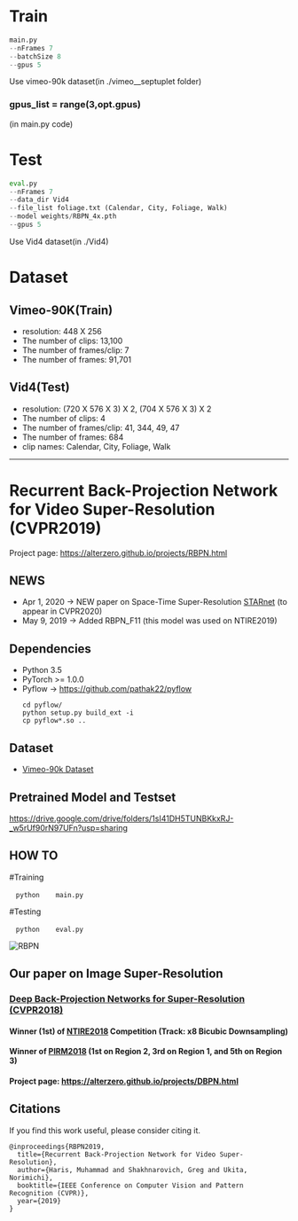 # Train
```python
main.py
--nFrames 7
--batchSize 8
--gpus 5
```

Use vimeo-90k dataset(in ./vimeo__septuplet folder)

### gpus_list = range(3,opt.gpus)
(in main.py code)

# Test
```python
eval.py
--nFrames 7
--data_dir Vid4
--file_list foliage.txt (Calendar, City, Foliage, Walk)
--model weights/RBPN_4x.pth
--gpus 5
```

Use Vid4 dataset(in ./Vid4)

# Dataset
## Vimeo-90K(Train)
* resolution: 448 X 256
* The number of clips: 13,100
* The number of frames/clip: 7
* The number of frames: 91,701

## Vid4(Test)
* resolution: (720 X 576 X 3) X 2, (704 X 576 X 3) X 2
* The number of clips: 4
* The number of frames/clip: 41, 344, 49, 47
* The number of frames: 684
* clip names: Calendar, City, Foliage, Walk

----------------------------------------------------------------------------------


# Recurrent Back-Projection Network for Video Super-Resolution (CVPR2019)

Project page: https://alterzero.github.io/projects/RBPN.html

## NEWS
* Apr 1, 2020 -> NEW paper on Space-Time Super-Resolution [STARnet](https://github.com/alterzero/STARnet) (to appear in CVPR2020)
* May 9, 2019 -> Added RBPN_F11 (this model was used on NTIRE2019)

## Dependencies
* Python 3.5
* PyTorch >= 1.0.0
* Pyflow -> https://github.com/pathak22/pyflow
  ```Shell
  cd pyflow/
  python setup.py build_ext -i
  cp pyflow*.so ..
  ```

## Dataset
* [Vimeo-90k Dataset](http://toflow.csail.mit.edu)

## Pretrained Model and Testset
https://drive.google.com/drive/folders/1sI41DH5TUNBKkxRJ-_w5rUf90rN97UFn?usp=sharing

## HOW TO

#Training

    ```python
    main.py
    ```

#Testing

    ```python
    eval.py
    ```

![RBPN](https://alterzero.github.io/projects/RBPN.png)

## Our paper on Image Super-Resolution
### [Deep Back-Projection Networks for Super-Resolution (CVPR2018)](https://github.com/alterzero/DBPN-Pytorch)
#### Winner (1st) of [NTIRE2018](http://openaccess.thecvf.com/content_cvpr_2018_workshops/papers/w13/Timofte_NTIRE_2018_Challenge_CVPR_2018_paper.pdf) Competition (Track: x8 Bicubic Downsampling)
#### Winner of [PIRM2018](https://arxiv.org/pdf/1809.07517.pdf) (1st on Region 2, 3rd on Region 1, and 5th on Region 3)
#### Project page: https://alterzero.github.io/projects/DBPN.html


## Citations
If you find this work useful, please consider citing it.
```
@inproceedings{RBPN2019,
  title={Recurrent Back-Projection Network for Video Super-Resolution},
  author={Haris, Muhammad and Shakhnarovich, Greg and Ukita, Norimichi},
  booktitle={IEEE Conference on Computer Vision and Pattern Recognition (CVPR)},
  year={2019}
}
```
